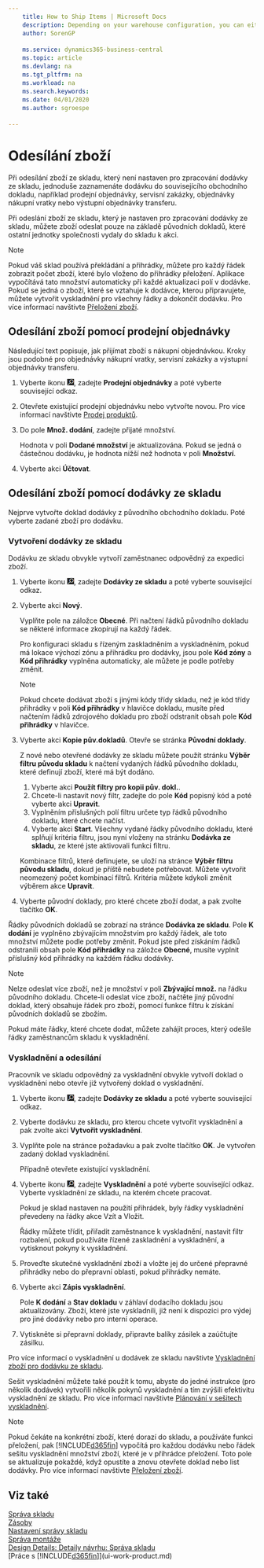 ```yaml
---
    title: How to Ship Items | Microsoft Docs
    description: Depending on your warehouse configuration, you can either record shipment on the related outbound business document, such as a sales order,  directly, or you can use warehouse shipment documents that respect a workflow and integrate to various warehouse activities.
    author: SorenGP

    ms.service: dynamics365-business-central
    ms.topic: article
    ms.devlang: na
    ms.tgt_pltfrm: na
    ms.workload: na
    ms.search.keywords:
    ms.date: 04/01/2020
    ms.author: sgroespe

---
```

# Odesílání zboží
Při odesílání zboží ze skladu, který není nastaven pro zpracování dodávky ze skladu, jednoduše zaznamenáte dodávku do souvisejícího obchodního dokladu, například prodejní objednávky, servisní zakázky, objednávky nákupní vratky nebo výstupní objednávky transferu.

Při odeslání zboží ze skladu, který je nastaven pro zpracování dodávky ze skladu, můžete zboží odeslat pouze na základě původních dokladů, které ostatní jednotky společnosti vydaly do skladu k akci.

> [!NOTE]
> Pokud váš sklad používá překládání a přihrádky, můžete pro každý řádek zobrazit počet zboží, které bylo vloženo do přihrádky přeložení. Aplikace vypočítává tato množství automaticky při každé aktualizaci polí v dodávke. Pokud se jedná o zboží, které se vztahuje k dodávce, kterou připravujete, můžete vytvořit vyskladnění pro všechny řádky a dokončit dodávku. Pro více informací navštivte [Přeložení zboží](warehouse-how-to-cross-dock-items.md).

## Odesílání zboží pomocí prodejní objednávky
Následující text popisuje, jak přijímat zboží s nákupní objednávkou. Kroky jsou podobné pro objednávky nákupní vratky, servisní zakázky a výstupní objednávky transferu.
1. Vyberte ikonu ![Žárovky, která otevře funkci Řekněte mi](media/ui-search/search_small.png "Řekněte mi, co chcete dělat"), zadejte **Prodejní objednávky** a poté vyberte související odkaz.
2. Otevřete existující prodejní objednávku nebo vytvořte novou. Pro více informací navštivte [Prodej produktů](sales-how-sell-products.md).
3. Do pole **Množ. dodání**, zadejte přijaté množství.

   Hodnota v poli **Dodané  množství** je aktualizována. Pokud se jedná o částečnou dodávku, je hodnota nižší než hodnota v poli **Množství**.
4. Vyberte akci **Účtovat**.

## Odesílání zboží pomocí dodávky ze skladu
Nejprve vytvořte doklad dodávky z původního obchodního dokladu. Poté vyberte zadané zboží pro dodávku.

### Vytvoření dodávky ze skladu
Dodávku ze skladu obvykle vytvoří zaměstnanec odpovědný za expedici zboží.
1. Vyberte ikonu ![Žárovky, která otevře funkci Řekněte mi](media/ui-search/search_small.png "Řekněte mi, co chcete dělat"), zadejte **Dodávky ze skladu** a poté vyberte související odkaz.
2. Vyberte akci **Nový**.

   Vyplňte pole na záložce **Obecné**. Při načtení řádků původního dokladu se některé informace zkopírují na každý řádek.

   Pro konfiguraci skladu s řízeným zaskladněním a vyskladněním, pokud má lokace výchozí zónu a přihrádku pro dodávky, jsou pole **Kód zóny** a **Kód přihrádky** vyplněna automaticky, ale můžete je podle potřeby změnit.

   > [!NOTE]
   > Pokud chcete dodávat zboží s jinými kódy třídy skladu, než je kód třídy přihrádky v poli **Kód přihrádky** v hlavičce dokladu, musíte před načtením řádků zdrojového dokladu pro zboží odstranit obsah pole **Kód přihrádky** v hlavičce.
3. Vyberte akci **Kopie pův.dokladů**. Otevře se stránka **Původní doklady**.

   Z nové nebo otevřené dodávky ze skladu můžete použít stránku **Výběr filtru původu skladu** k načtení vydaných řádků původního dokladu, které definují zboží, které má být dodáno.

   1. Vyberte akci **Použít filtry pro kopii pův. dokl.**.
   2. Chcete-li nastavit nový filtr, zadejte do pole **Kód** popisný kód a poté vyberte akci **Upravit**.
   3. Vyplněním příslušných polí filtru určete typ řádků původního dokladu, které chcete načíst.
   4. Vyberte akci **Start**.
   Všechny vydané řádky původního dokladu, které splňují kritéria filtru, jsou nyní vloženy na stránku **Dodávka ze skladu**, ze které jste aktivovali funkci filtru.

   Kombinace filtrů, které definujete, se uloží na stránce **Výběr filtru původu skladu**, dokud je příště nebudete potřebovat. Můžete vytvořit neomezený počet kombinací filtrů. Kritéria můžete kdykoli změnit výběrem akce **Upravit**.

4. Vyberte původní doklady, pro které chcete zboží dodat, a pak zvolte tlačítko **OK**.

Řádky původních dokladů se zobrazí na stránce **Dodávka ze skladu**. Pole **K  dodání** je vyplněno zbývajícím množstvím pro každý řádek, ale toto množství můžete podle potřeby změnit. Pokud jste před získáním řádků odstranili obsah pole **Kód přihrádky** na záložce **Obecné**, musíte vyplnit příslušný kód přihrádky na každém řádku dodávky.

> [!NOTE]
> Nelze odeslat více zboží, než je množství v poli **Zbývající  množ.** na řádku původního dokladu. Chcete-li odeslat více zboží, načtěte jiný původní doklad, který obsahuje řádek pro zboží, pomocí funkce filtru k získání původních dokladů se zbožím.

Pokud máte řádky, které chcete dodat, můžete zahájit proces, který odešle řádky zaměstnancům skladu k vyskladnění.

### Vyskladnění a odesílání
Pracovník ve skladu odpovědný za vyskladnění obvykle vytvoří doklad o vyskladnění nebo otevře již vytvořený doklad o vyskladnění.
1. Vyberte ikonu ![Žárovky, která otevře funkci Řekněte mi](media/ui-search/search_small.png "Řekněte mi, co chcete dělat"), zadejte **Dodávky ze skladu** a poté vyberte související odkaz.
2. Vyberte dodávku ze skladu, pro kterou chcete vytvořit vyskladnění a pak zvolte akci **Vytvořit vyskladnění**.
3. Vyplňte pole na stránce požadavku a pak zvolte tlačítko **OK**. Je vytvořen zadaný doklad vyskladnění.

   Případně otevřete existující vyskladnění.
4. Vyberte ikonu ![Žárovky, která otevře funkci Řekněte mi](media/ui-search/search_small.png "Řekněte mi, co chcete dělat"), zadejte **Vyskladnění** a poté vyberte související odkaz. Vyberte vyskladnění ze skladu, na kterém chcete pracovat.

   Pokud je sklad nastaven na použití přihrádek, byly řádky vyskladnění převedeny na řádky akce Vzít a Vložit.

   Řádky můžete třídit, přiřadit zaměstnance k vyskladnění, nastavit filtr rozbalení, pokud používáte řízené zaskladnění a vyskladnění, a vytisknout pokyny k vyskladnění.

5. Proveďte skutečné vyskladnění zboží a vložte jej do určené přepravné přihrádky nebo do přepravní oblasti, pokud přihrádky nemáte.
6. Vyberte akci **Zápis vyskladnění**.

   Pole **K  dodání** a **Stav dokladu** v záhlaví dodacího dokladu jsou aktualizovány. Zboží, které jste vyskladnili, již není k dispozici pro výdej pro jiné dodávky nebo pro interní operace.
7. Vytiskněte si přepravní doklady, připravte balíky zásilek a zaúčtujte zásilku.

Pro více informací o vyskladnění u dodávek ze skladu navštivte [Vyskladnění zboží pro dodávku ze skladu](warehouse-how-to-pick-items-for-warehouse-shipment.md).

Sešit vyskladnění můžete také použít k tomu, abyste do jedné instrukce (pro několik dodávek) vytvořili několik pokynů vyskladnění a tím zvýšili efektivitu vyskladnění ze skladu. Pro více informací navštivte [Plánování v sešitech vyskladnění](warehouse-how-to-plan-picks-in-worksheets.md).

> [!NOTE]
> Pokud čekáte na konkrétní zboží, které dorazí do skladu, a používáte funkci přeložení, pak [!INCLUDE[d365fin](includes/d365fin_md.md)] vypočítá pro každou dodávku nebo řádek sešitu vyskladnění množství zboží, které je v přihrádce přeložení. Toto pole se aktualizuje pokaždé, když opustíte a znovu otevřete doklad nebo list dodávky. Pro více informací navštivte [Přeložení zboží](warehouse-how-to-cross-dock-items.md).

## Viz také
[Správa skladu](warehouse-manage-warehouse.md)  
[Zásoby](inventory-manage-inventory.md)  
[Nastavení správy skladu](warehouse-setup-warehouse.md)  
[Správa montáže](assembly-assemble-items.md)  
[Design Details: Detaily návrhu: Správa skladu](design-details-warehouse-management.md)  
[Práce s [!INCLUDE[d365fin](includes/d365fin_md.md)]](ui-work-product.md)
